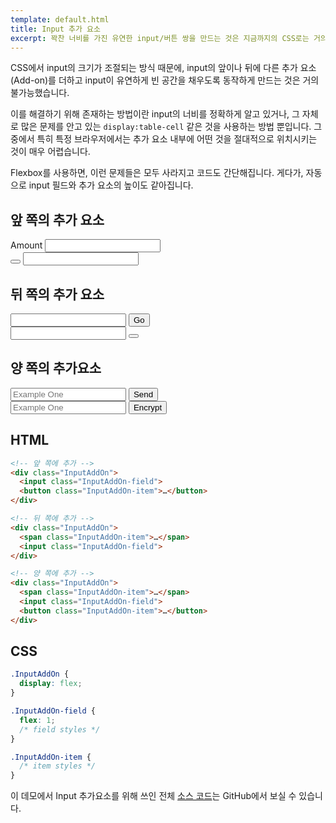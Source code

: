 ```yaml
---
template: default.html
title: Input 추가 요소
excerpt: 꽉찬 너비를 가진 유연한 input/버튼 쌍을 만드는 것은 지금까지의 CSS로는 거의 불가능했습니다. Flexbox는 이를 구현하는 가장 쉬운 방법입니다.
---
```


CSS에서 input의 크기가 조절되는 방식 때문에, input의 앞이나 뒤에 다른 추가 요소(Add-on)를 더하고 input이 유연하게 빈 공간을 채우도록 동작하게 만드는 것은 거의 불가능했습니다.

이를 해결하기 위해 존재하는 방법이란 input의 너비를 정확하게 알고 있거나, 그 자체로 많은 문제를 안고 있는 `display:table-cell` 같은 것을 사용하는 방법 뿐입니다. 그중에서 특히 특정 브라우저에서는 추가 요소 내부에 어떤 것을 절대적으로 위치시키는 것이 매우 어렵습니다.

Flexbox를 사용하면, 이런 문제들은 모두 사라지고 코드도 간단해집니다. 게다가, 자동으로 input 필드와 추가 요소의 높이도 같아집니다.

<div class="Grid Grid--guttersLg Grid--full med-Grid--fit">
  <div class="Grid-cell">
    <h2>앞 쪽의 추가 요소</h2>
    <div class="InputAddOn">
      <span class="InputAddOn-item">Amount</span>
      <input class="InputAddOn-field">
    </div>
    <div class="InputAddOn">
      <button class="InputAddOn-item"><span class="icon icon-search"></span></button>
      <input class="InputAddOn-field">
    </div>
  </div>
  <div class="Grid-cell">
    <h2>뒤 쪽의 추가 요소</h2>
    <div class="InputAddOn">
      <input class="InputAddOn-field">
      <button class="InputAddOn-item">Go</button>
    </div>
    <div class="InputAddOn">
      <input class="InputAddOn-field">
      <button class="InputAddOn-item"><span class="icon icon-star"></span></button>
    </div>
  </div>
</div>

## 양 쪽의 추가요소

<div class="Grid Grid--guttersLg Grid--full med-Grid--fit">
  <div class="Grid-cell">
    <div class="InputAddOn">
      <span class="InputAddOn-item"><span class="icon icon-envelope"></span></span>
      <input class="InputAddOn-field" placeholder="Example One">
      <button class="InputAddOn-item">Send</button>
    </div>
  </div>
  <div class="Grid-cell">
    <div class="InputAddOn">
      <span class="InputAddOn-item"><span class="icon icon-lock"></span></span>
      <input class="InputAddOn-field" placeholder="Example One">
      <button class="InputAddOn-item">Encrypt</button>
    </div>
  </div>
</div>

## HTML

```html
<!-- 앞 쪽에 추가 -->
<div class="InputAddOn">
  <input class="InputAddOn-field">
  <button class="InputAddOn-item">…</button>
</div>

<!-- 뒤 쪽에 추가 -->
<div class="InputAddOn">
  <span class="InputAddOn-item">…</span>
  <input class="InputAddOn-field">
</div>

<!-- 양 쪽에 추가 -->
<div class="InputAddOn">
  <span class="InputAddOn-item">…</span>
  <input class="InputAddOn-field">
  <button class="InputAddOn-item">…</button>
</div>
```

## CSS

```css
.InputAddOn {
  display: flex;
}

.InputAddOn-field {
  flex: 1;
  /* field styles */
}

.InputAddOn-item {
  /* item styles */
}

```

이 데모에서 Input 추가요소를 위해 쓰인 전체 [소스 코드](https://github.com/philipwalton/solved-by-flexbox/blob/master/assets/css/components/grid.css)는 GitHub에서 보실 수 있습니다.
